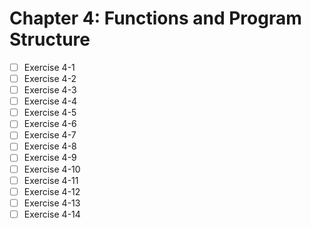 # Chapter 4: Functions and Program Structure

- [ ] Exercise 4-1
- [ ] Exercise 4-2
- [ ] Exercise 4-3
- [ ] Exercise 4-4
- [ ] Exercise 4-5
- [ ] Exercise 4-6
- [ ] Exercise 4-7
- [ ] Exercise 4-8
- [ ] Exercise 4-9
- [ ] Exercise 4-10
- [ ] Exercise 4-11
- [ ] Exercise 4-12
- [ ] Exercise 4-13
- [ ] Exercise 4-14
